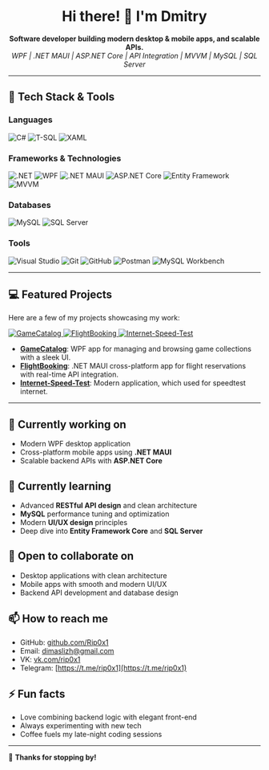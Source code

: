 <h1 align="center">Hi there! 👋 I'm Dmitry</h1>

<p align="center">
  <b>Software developer building modern desktop & mobile apps, and scalable APIs.</b><br/>
  <i>WPF | .NET MAUI | ASP.NET Core | API Integration | MVVM | MySQL | SQL Server</i>
</p>

---

## 🔧 Tech Stack & Tools

### Languages
<p align="left">
  <img src="https://img.shields.io/badge/C%23-239120?style=for-the-badge&logo=c-sharp&logoColor=white" alt="C#" />
  <img src="https://img.shields.io/badge/T--SQL-4479A1?style=for-the-badge&logo=microsoftsqlserver&logoColor=white" alt="T-SQL" />
  <img src="https://img.shields.io/badge/XAML-0C54C2?style=for-the-badge&logo=xml&logoColor=white" alt="XAML" />
</p>

### Frameworks & Technologies
<p align="left">
  <img src="https://img.shields.io/badge/.NET-512BD4?style=for-the-badge&logo=dotnet&logoColor=white" alt=".NET" />
  <img src="https://img.shields.io/badge/WPF-68217A?style=for-the-badge&logo=windows&logoColor=white" alt="WPF" />
  <img src="https://img.shields.io/badge/.NET%20MAUI-512BD4?style-for-the-badge&logo=dotnet&logoColor=white" alt=".NET MAUI" />
  <img src="https://img.shields.io/badge/ASP.NET_Core-512BD4?style-for-the-badge&logo=dotnet&logoColor=white" alt="ASP.NET Core" />
  <img src="https://img.shields.io/badge/Entity_Framework-6DB33F?style-for-the-badge&logo=entity-framework&logoColor=white" alt="Entity Framework" />
  <img src="https://img.shields.io/badge/MVVM-007ACC?style-for-the-badge&logo=visualstudio&logoColor=white" alt="MVVM" />
</p>

### Databases
<p align="left">
  <img src="https://img.shields.io/badge/MySQL-4479A1?style=for-the-badge&logo=mysql&logoColor=white" alt="MySQL" />
  <img src="https://img.shields.io/badge/SQL%20Server-CC2927?style=for-the-badge&logo=microsoftsqlserver&logoColor=white" alt="SQL Server" />
</p>

### Tools
<p align="left">
  <img src="https://img.shields.io/badge/Visual%20Studio-5C2D91?style=for-the-badge&logo=visualstudio&logoColor=white" alt="Visual Studio" />
  <img src="https://img.shields.io/badge/Git-F05032?style=for-the-badge&logo=git&logoColor=white" alt="Git" />
  <img src="https://img.shields.io/badge/GitHub-181717?style=for-the-badge&logo=github&logoColor=white" alt="GitHub" />
  <img src="https://img.shields.io/badge/Postman-FF6C37?style=for-the-badge&logo=postman&logoColor=white" alt="Postman" />
  <img src="https://img.shields.io/badge/MySQL%20Workbench-4479A1?style-for-the-badge&logo=mysql&logoColor=white" alt="MySQL Workbench" />
</p>

---

## 💻 Featured Projects
Here are a few of my projects showcasing my work:

<p align="left">
  <a href="https://github.com/Rip0x1/GameCatalog">
    <img src="https://github-readme-stats.vercel.app/api/pin/?username=Rip0x1&repo=GameCatalog&theme=radical" alt="GameCatalog" />
  </a>
  <a href="https://github.com/Rip0x1/FlightBooking">
    <img src="https://github-readme-stats.vercel.app/api/pin/?username=Rip0x1&repo=FlightBooking&theme=radical" alt="FlightBooking" />
  </a>
    <a href="https://github.com/Rip0x1/Internet-Speed-Test">
    <img src="https://github-readme-stats.vercel.app/api/pin/?username=Rip0x1&repo=Internet-Speed-Test&theme=radical" alt="Internet-Speed-Test" />
  </a>
</p>

- **[GameCatalog](https://github.com/Rip0x1/GameCatalog)**: WPF app for managing and browsing game collections with a sleek UI.
- **[FlightBooking](https://github.com/Rip0x1/FlightBooking)**: .NET MAUI cross-platform app for flight reservations with real-time API integration.
- **[Internet-Speed-Test](https://github.com/Rip0x1/Internet-Speed-Test)**: Modern application, which used for speedtest internet.

---

## 🔭 Currently working on
- Modern WPF desktop application
- Cross-platform mobile apps using **.NET MAUI**
- Scalable backend APIs with **ASP.NET Core**

## 🌱 Currently learning
- Advanced **RESTful API design** and clean architecture
- **MySQL** performance tuning and optimization
- Modern **UI/UX design** principles
- Deep dive into **Entity Framework Core** and **SQL Server**

## 👯 Open to collaborate on
- Desktop applications with clean architecture
- Mobile apps with smooth and modern UI/UX
- Backend API development and database design

## 📫 How to reach me
- GitHub: [github.com/Rip0x1](https://github.com/Rip0x1)
- Email: [dimaslizh@gmail.com](mailto:dimaslizh@gmail.com)
- VK: [vk.com/rip0x1](https://vk.com/rip0x1)
- Telegram: [https://t.me/rip0x1](https://t.me/rip0x1)

## ⚡ Fun facts
- Love combining backend logic with elegant front-end
- Always experimenting with new tech
- Coffee fuels my late-night coding sessions

---

🎯 **Thanks for stopping by!**
